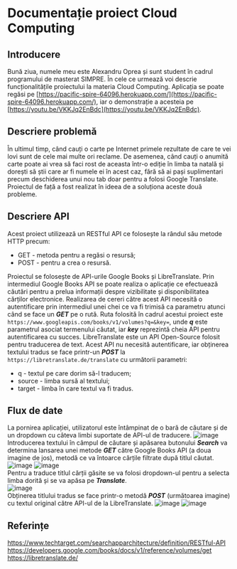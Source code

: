 # Documentație proiect Cloud Computing

## Introducere

Bună ziua, numele meu este Alexandru Oprea și sunt student în cadrul programului de masterat SIMPRE. În cele ce urmează voi descrie funcționalitățile proiectului la materia Cloud Computing. Aplicația se poate regăsi pe [https://pacific-spire-64096.herokuapp.com/](https://pacific-spire-64096.herokuapp.com/), iar o demonstrație a acesteia pe [https://youtu.be/VKKJq2EnBdc](https://youtu.be/VKKJq2EnBdc). 

## Descriere problemă

În ultimul timp, când cauți o carte pe Internet primele rezultate de care te vei lovi sunt de cele mai multe ori reclame. De asemenea, când cauți o anumită carte poate ai vrea să faci rost de aceasta într-o ediție în limba ta natală și dorești să știi care ar fi numele ei în acest caz, fără să ai pași suplimentari precum deschiderea unui nou tab doar pentru a folosi Google Translate. Proiectul de față a fost realizat în ideea de a soluționa aceste două probleme.

## Descriere API

Acest proiect utilizează un RESTful API ce folosește la rândul său metode HTTP precum:
- GET - metoda pentru a regăsi o resursă;
- POST - pentru a crea o resursă.

Proiectul se folosește de API-urile Google Books și LibreTranslate.
Prin intermediul Google Books API se poate realiza o aplicație ce efectuează căutări pentru a prelua informații despre vizibilitate și disponibilitatea cărților electronice. Realizarea de cereri către acest API necesită o autentificare prin intermediul unei chei ce va fi trimisă ca parametru atunci când se face un ***GET*** pe o rută. Ruta folosită în cadrul acestui proiect este `https://www.googleapis.com/books/v1/volumes?q=&key=`, unde ***q*** este parametrul asociat termenului căutat, iar ***key*** reprezintă cheia API pentru autentificarea cu succes.
LibreTranslate este un API Open-Source folosit pentru traducerea de text. Acest API nu necesită autentificare, iar obținerea textului tradus se face printr-un ***POST*** la `https://libretranslate.de/translate` cu următorii parametri:
- q - textul pe care dorim să-l traducem;
- source - limba sursă al textului;
- target - limba în care textul va fi tradus.

## Flux de date

La pornirea aplicației, utilizatorul este întâmpinat de o bară de căutare și de un dropdown cu câteva limbi suportate de API-ul de traducere.
![image](https://user-images.githubusercontent.com/72127941/168464792-65a3e184-d01f-4bcb-b891-db37f4ce8820.png)  
Introducerea textului în câmpul de căutare și apăsarea butonului ***Search*** va determina lansarea unei metode ***GET*** către Google Books API (a doua imagine de jos), metodă ce va întoarce cărțile filtrate după titlul căutat.
![image](https://user-images.githubusercontent.com/72127941/168465040-7fdfde5a-2267-45c1-b9ec-c2953d8306f2.png)
![image](https://user-images.githubusercontent.com/72127941/168465129-2596f000-1b74-40bd-9a02-83009fa06ff7.png)  
Pentru a traduce titlul cărții găsite se va folosi dropdown-ul pentru a selecta limba dorită și se va apăsa pe ***Translate***.  
![image](https://user-images.githubusercontent.com/72127941/168465253-633b68c9-2aec-49bc-b2e9-a124ed20b18b.png)  
Obținerea titlului tradus se face printr-o metodă ***POST*** (următoarea imagine) cu textul original către API-ul de la LibreTranslate.
![image](https://user-images.githubusercontent.com/72127941/168465607-2865ee2b-36fb-4acb-b020-900e75459d32.png)
![image](https://user-images.githubusercontent.com/72127941/168465662-48bfe6c7-464f-4ae0-a754-e2ea1b208e15.png)  

## Referințe
https://www.techtarget.com/searchapparchitecture/definition/RESTful-API  
https://developers.google.com/books/docs/v1/reference/volumes/get  
https://libretranslate.de/  

